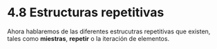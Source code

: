 # 4.8 Estructuras repetitivas

Ahora hablaremos de las diferentes estrucutras repetitivas que existen, tales como **miestras**, **repetir** o la iteración de elementos.